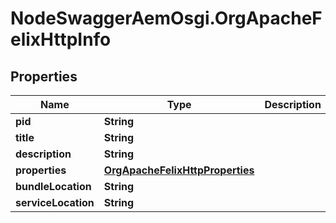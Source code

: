 # NodeSwaggerAemOsgi.OrgApacheFelixHttpInfo

## Properties

Name | Type | Description | Notes
------------ | ------------- | ------------- | -------------
**pid** | **String** |  | [optional] 
**title** | **String** |  | [optional] 
**description** | **String** |  | [optional] 
**properties** | [**OrgApacheFelixHttpProperties**](OrgApacheFelixHttpProperties.md) |  | [optional] 
**bundleLocation** | **String** |  | [optional] 
**serviceLocation** | **String** |  | [optional] 


